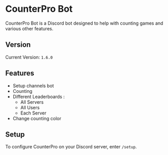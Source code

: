 # CounterPro Bot

CounterPro Bot is a Discord bot designed to help with counting games and various other features.

## Version

Current Version: `1.6.0`

## Features

- Setup channels bot
- Counting
- Different Leaderboards :
    - All Servers
    - All Users
    - Each Server
- Change counting color

## Setup

To configure CounterPro on your Discord server, enter `/setup`.
